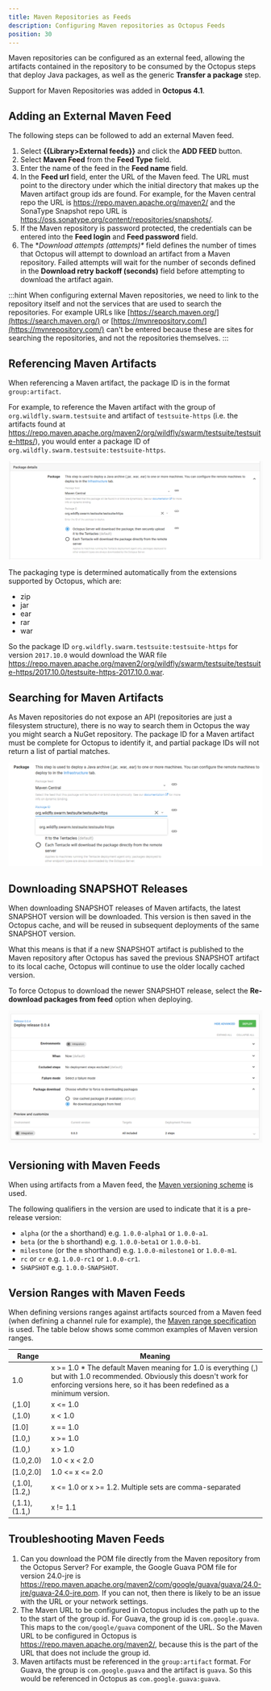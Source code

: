 ```yaml
---
title: Maven Repositories as Feeds
description: Configuring Maven repositories as Octopus Feeds
position: 30
---
```


Maven repositories can be configured as an external feed, allowing the artifacts contained in the repository to be consumed by the Octopus steps that deploy Java packages, as well as the generic **Transfer a package** step.

Support for Maven Repositories was added in **Octopus 4.1**.

## Adding an External Maven Feed

The following steps can be followed to add an external Maven feed.

1. Select **{{Library>External feeds}}** and click the **ADD FEED** button.
2. Select **Maven Feed** from the **Feed Type** field.
3. Enter the name of the feed in the **Feed name** field.
4. In the **Feed url** field, enter the URL of the Maven feed. The URL must point to the directory under which the initial directory that makes up the Maven artifact group ids are found. For example, for the Maven central repo the URL is https://repo.maven.apache.org/maven2/ and the SonaType Snapshot repo URL is https://oss.sonatype.org/content/repositories/snapshots/.
5. If the Maven repository is password protected, the credentials can be entered into the **Feed login** and **Feed password** field.
6. The **Download attempts (attempts)\** field defines the number of times that Octopus will attempt to download an artifact from a Maven repository. Failed attempts will wait for the number of seconds defined in the **Download retry backoff (seconds)** field before attempting to download the artifact again.

:::hint
When configuring external Maven repositories, we need to link to the repository itself and not the services that are used to search the repositories. For example URLs like [https://search.maven.org/](https://search.maven.org/) or [https://mvnrepository.com/](https://mvnrepository.com/) can't be entered because these are sites for searching the repositories, and not the repositories themselves.
:::

## Referencing Maven Artifacts

When referencing a Maven artifact, the package ID is in the format `group:artifact`.

For example, to reference the Maven artifact with the group of `org.wildfly.swarm.testsuite` and artifact of `testsuite-https` (i.e. the artifacts found at https://repo.maven.apache.org/maven2/org/wildfly/swarm/testsuite/testsuite-https/), you would enter a package ID of `org.wildfly.swarm.testsuite:testsuite-https`.

![Maven Artifact Names](images/maven-artifact-names.png)

The packaging type is determined automatically from the extensions supported by Octopus, which are:

* zip
* jar
* ear
* rar
* war

So the package ID `org.wildfly.swarm.testsuite:testsuite-https` for version `2017.10.0` would download the WAR file https://repo.maven.apache.org/maven2/org/wildfly/swarm/testsuite/testsuite-https/2017.10.0/testsuite-https-2017.10.0.war.

## Searching for Maven Artifacts

As Maven repositories do not expose an API (repositories are just a filesystem structure), there is no way to search them in Octopus the way you might search a NuGet repository. The package ID for a Maven artifact must be complete for Octopus to identify it, and partial package IDs will not return a list of partial matches.

![Maven Package Suggestion](images/maven-package-suggestion.png)

## Downloading SNAPSHOT Releases

When downloading SNAPSHOT releases of Maven artifacts, the latest SNAPSHOT version will be downloaded. This version is then saved in the Octopus cache, and will be reused in subsequent deployments of the same SNAPSHOT version.

What this means is that if a new SNAPSHOT artifact is published to the Maven repository after Octopus has saved the previous SNAPSHOT artifact to its local cache, Octopus will continue to use the older locally cached version.

To force Octopus to download the newer SNAPSHOT release, select the **Re-download packages from feed** option when deploying.

![Re-download packages from feed](images/redownload-from-feed.png)

## Versioning with Maven Feeds

When using artifacts from a Maven feed, the [Maven versioning scheme](https://octopus.com/blog/maven-versioning-explained) is used.

The following qualifiers in the version are used to indicate that it is a pre-release version:

* `alpha` (or the `a` shorthand) e.g. `1.0.0-alpha1` or `1.0.0-a1`.
* `beta` (or the `b` shorthand) e.g. `1.0.0-beta1` or `1.0.0-b1`.
* `milestone` (or the `m` shorthand) e.g. `1.0.0-milestone1` or `1.0.0-m1`.
* `rc` or `cr` e.g. `1.0.0-rc1` or `1.0.0-cr1`.
* `SHAPSHOT` e.g. `1.0.0-SNAPSHOT`.

## Version Ranges with Maven Feeds

When defining versions ranges against artifacts sourced from a Maven feed (when defining a channel rule for example), the [Maven range specification](https://g.octopushq.com/MavenVersioning) is used. The table below shows some common examples of Maven version ranges.

| Range |	Meaning |
|-|-|
| 1.0 |	x >= 1.0 * The default Maven meaning for 1.0 is everything (,) but with 1.0 recommended. Obviously this doesn't work for enforcing versions here, so it has been redefined as a minimum version. |
| (,1.0] |	x <= 1.0 |
| (,1.0) | 	x < 1.0 |
| [1.0] |	x == 1.0 |
| [1.0,) |	x >= 1.0 |
| (1.0,) |	x > 1.0 |
| (1.0,2.0) |	1.0 < x < 2.0 |
| [1.0,2.0] |	1.0 <= x <= 2.0 |
| (,1.0],[1.2,) |	x <= 1.0 or x >= 1.2. Multiple sets are comma-separated |
| (,1.1),(1.1,) |	x != 1.1 |

## Troubleshooting Maven Feeds

1. Can you download the POM file directly from the Maven repository from the Octopus Server? For example, the Google Guava POM file for version 24.0-jre is https://repo.maven.apache.org/maven2/com/google/guava/guava/24.0-jre/guava-24.0-jre.pom. If you can not, then there is likely to be an issue with the URL or your network settings.
2. The Maven URL to be configured in Octopus includes the path up to the to the start of the group id. For Guava, the group id is `com.google.guava`. This maps to the `com/google/guava` component of the URL. So the Maven URL to be configured in Octopus is https://repo.maven.apache.org/maven2/, because this is the part of the URL that does not include the group id.
3. Maven artifacts must be referenced in the `group:artifact` format. For Guava, the group is `com.google.guava` and the artifact is `guava`. So this would be referenced in Octopus as `com.google.guava:guava`.
